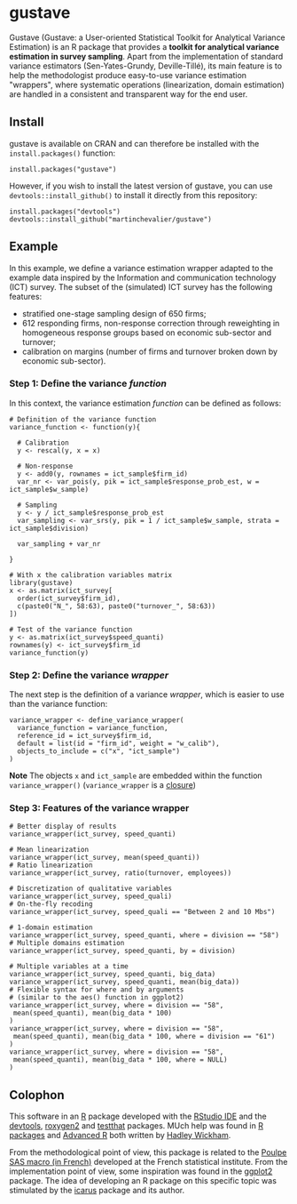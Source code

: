 gustave
=======

Gustave (Gustave: a User-oriented Statistical Toolkit for Analytical Variance Estimation) is an R package that provides a **toolkit for analytical variance estimation in survey sampling**. Apart from the implementation of standard variance estimators (Sen-Yates-Grundy, Deville-Tillé), its main feature is to help the methodologist produce easy-to-use variance estimation "wrappers", where systematic operations (linearization, domain estimation) are handled in a consistent and transparent way for the end user.

## Install

gustave is available on CRAN and can therefore be installed with the `install.packages()` function:

```
install.packages("gustave")
```

However, if you wish to install the latest version of gustave, you can use `devtools::install_github()` to install it directly from this repository:

```
install.packages("devtools")
devtools::install_github("martinchevalier/gustave")
```

## Example

In this example, we define a variance estimation wrapper adapted to the example data inspired by the Information and communication technology (ICT) survey. The subset of the (simulated) ICT survey has the following features:

- stratified one-stage sampling design of 650 firms;
- 612 responding firms, non-response correction through reweighting in homogeneous response groups based on economic sub-sector and turnover;
- calibration on margins (number of firms and turnover broken down by economic sub-sector).

### Step 1: Define the variance *function*

In this context, the variance estimation *function* can be defined as follows:

```
# Definition of the variance function
variance_function <- function(y){
  
  # Calibration
  y <- rescal(y, x = x)
  
  # Non-response
  y <- add0(y, rownames = ict_sample$firm_id)
  var_nr <- var_pois(y, pik = ict_sample$response_prob_est, w = ict_sample$w_sample)

  # Sampling
  y <- y / ict_sample$response_prob_est
  var_sampling <- var_srs(y, pik = 1 / ict_sample$w_sample, strata = ict_sample$division)

  var_sampling + var_nr
  
}

# With x the calibration variables matrix
library(gustave)
x <- as.matrix(ict_survey[
  order(ict_survey$firm_id),
  c(paste0("N_", 58:63), paste0("turnover_", 58:63))
])

# Test of the variance function
y <- as.matrix(ict_survey$speed_quanti)
rownames(y) <- ict_survey$firm_id
variance_function(y)
```


### Step 2: Define the variance *wrapper*

The next step is the definition of a variance *wrapper*, which is easier to use than the variance function: 

```
variance_wrapper <- define_variance_wrapper(
  variance_function = variance_function,
  reference_id = ict_survey$firm_id,
  default = list(id = "firm_id", weight = "w_calib"),
  objects_to_include = c("x", "ict_sample")
)
```

**Note** The objects `x` and `ict_sample` are embedded within the function `variance_wrapper()` (`variance_wrapper` is a [closure](http://adv-r.had.co.nz/Functional-programming.html#closures))

### Step 3: Features of the variance wrapper

```
# Better display of results
variance_wrapper(ict_survey, speed_quanti)

# Mean linearization
variance_wrapper(ict_survey, mean(speed_quanti))
# Ratio linearization
variance_wrapper(ict_survey, ratio(turnover, employees))

# Discretization of qualitative variables
variance_wrapper(ict_survey, speed_quali)
# On-the-fly recoding
variance_wrapper(ict_survey, speed_quali == "Between 2 and 10 Mbs")

# 1-domain estimation
variance_wrapper(ict_survey, speed_quanti, where = division == "58")
# Multiple domains estimation
variance_wrapper(ict_survey, speed_quanti, by = division)

# Multiple variables at a time
variance_wrapper(ict_survey, speed_quanti, big_data)
variance_wrapper(ict_survey, speed_quanti, mean(big_data))
# Flexible syntax for where and by arguments
# (similar to the aes() function in ggplot2)
variance_wrapper(ict_survey, where = division == "58", 
 mean(speed_quanti), mean(big_data * 100)
)
variance_wrapper(ict_survey, where = division == "58", 
 mean(speed_quanti), mean(big_data * 100, where = division == "61")
)
variance_wrapper(ict_survey, where = division == "58", 
 mean(speed_quanti), mean(big_data * 100, where = NULL)
)
```

## Colophon

This software in an [R](https://cran.r-project.org/) package developed with the [RStudio IDE](https://www.rstudio.com/) and the [devtools](https://CRAN.R-project.org/package=devtools), [roxygen2](https://CRAN.R-project.org/package=roxygen2) and [testthat](https://CRAN.R-project.org/package=testthat) packages. MUch help was found in [R packages](http://r-pkgs.had.co.nz/) and [Advanced R](http://adv-r.had.co.nz/) both written by [Hadley Wickham](http://hadley.nz/).

From the methodological point of view, this package is related to the [Poulpe SAS macro (in French)](http://jms-insee.fr/jms1998_programme/#1513415199356-a8a1bdde-becd) developed at the French statistical institute. From the implementation point of view, some inspiration was found in the [ggplot2](https://CRAN.R-project.org/package=ggplot2) package. The idea of developing an R package on this specific topic was stimulated by the [icarus](https://CRAN.R-project.org/package=icarus) package and its author.
